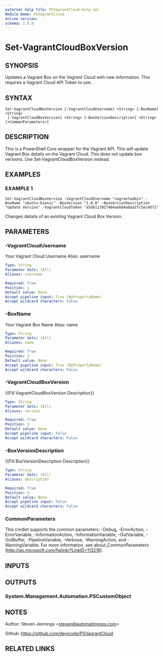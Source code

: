 ```yaml
---
external help file: PSVagrantCloud-help.xml
Module Name: PSVagrantCloud
online version:
schema: 2.0.0
---
```


# Set-VagrantCloudBoxVersion

## SYNOPSIS
Updates a Vagrant Box on the Vagrant Cloud with new information.
This requires a Vagrant Cloud API Token to use.

## SYNTAX

```
Set-VagrantCloudBoxVersion [-VagrantCloudUsername] <String> [-BoxName] <String>
 [-VagrantCloudBoxVersion] <String> [-BoxVersionDescription] <String> [<CommonParameters>]
```

## DESCRIPTION
This is a PowerShell Core wrapper for the Vagrant API.
This will update Vagrant Box details on the Vagrant Cloud. 
This does not update box versions.
Use Set-VagrantCloudBoxVersion instead.

## EXAMPLES

### EXAMPLE 1
```
Set-VagrantCloudBoxVersion -VagrantCloudUsername "vagrantadmin" -BoxName "ubuntu-bionic" -BoxVersion "1.0.0" -BoxVersionDescription "Update Version" -VagrantCloudToken "a5db113927404aeb84a8aa2fc5ec4d71"
```

Changes details of an existing Vagrant Cloud Box Version.

## PARAMETERS

### -VagrantCloudUsername
Your Vagrant Cloud Username
Alias: username

```yaml
Type: String
Parameter Sets: (All)
Aliases: username

Required: True
Position: 1
Default value: None
Accept pipeline input: True (ByPropertyName)
Accept wildcard characters: False
```

### -BoxName
Your Vagrant Box Name
Alias: name

```yaml
Type: String
Parameter Sets: (All)
Aliases: name

Required: True
Position: 2
Default value: None
Accept pipeline input: True (ByPropertyName)
Accept wildcard characters: False
```

### -VagrantCloudBoxVersion
{{Fill VagrantCloudBoxVersion Description}}

```yaml
Type: String
Parameter Sets: (All)
Aliases: version

Required: True
Position: 3
Default value: None
Accept pipeline input: False
Accept wildcard characters: False
```

### -BoxVersionDescription
{{Fill BoxVersionDescription Description}}

```yaml
Type: String
Parameter Sets: (All)
Aliases: description

Required: True
Position: 4
Default value: None
Accept pipeline input: False
Accept wildcard characters: False
```

### CommonParameters
This cmdlet supports the common parameters: -Debug, -ErrorAction, -ErrorVariable, -InformationAction, -InformationVariable, -OutVariable, -OutBuffer, -PipelineVariable, -Verbose, -WarningAction, and -WarningVariable.
For more information, see about_CommonParameters (http://go.microsoft.com/fwlink/?LinkID=113216).

## INPUTS

## OUTPUTS

### System.Management.Automation.PSCustomObject
## NOTES
Author: Steven Jennings \<steven@automatingops.com\>

Github: https://github.com/deyjcode/PSVagrantCloud

## RELATED LINKS
